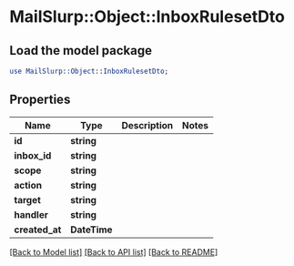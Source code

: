 # MailSlurp::Object::InboxRulesetDto

## Load the model package
```perl
use MailSlurp::Object::InboxRulesetDto;
```

## Properties
Name | Type | Description | Notes
------------ | ------------- | ------------- | -------------
**id** | **string** |  | 
**inbox_id** | **string** |  | 
**scope** | **string** |  | 
**action** | **string** |  | 
**target** | **string** |  | 
**handler** | **string** |  | 
**created_at** | **DateTime** |  | 

[[Back to Model list]](../README#documentation-for-models) [[Back to API list]](../README#documentation-for-api-endpoints) [[Back to README]](../README)


